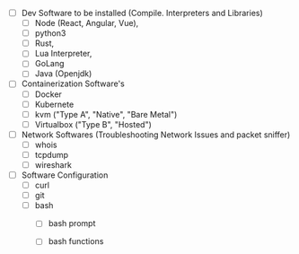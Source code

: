 - [ ] Dev Software to be installed (Compile. Interpreters and Libraries)
    - [ ] Node (React, Angular, Vue), 
    - [ ] python3
    - [ ] Rust, 
    - [ ] Lua Interpreter, 
    - [ ] GoLang
    - [ ] Java (Openjdk)

- [ ] Containerization Software's
    - [ ] Docker
    - [ ] Kubernete
    - [ ] kvm ("Type A", "Native", "Bare Metal")
    - [ ] Virtualbox ("Type B", "Hosted")

- [ ] Network Softwares (Troubleshooting Network Issues and packet sniffer)
    - [ ] whois
    - [ ] tcpdump
    - [ ] wireshark

- [ ] Software Configuration
    - [ ] curl
    - [ ] git
    - [ ] bash
        - [ ] bash prompt
        - [ ] bash functions


